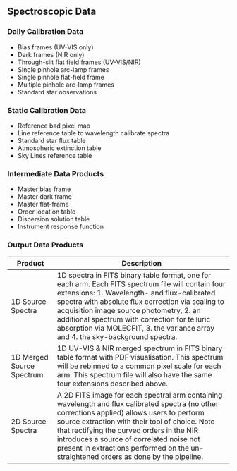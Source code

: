 ## Spectroscopic Data

### Daily Calibration Data

* Bias frames (UV-VIS only)
* Dark frames (NIR only)
* Through-slit flat field frames (UV-VIS/NIR)
* Single pinhole arc-lamp frames
* Single pinhole flat-field frame
* Multiple pinhole arc-lamp frames
* Standard star observations

### Static Calibration Data

* Reference bad pixel map 
* Line reference table to wavelength calibrate spectra
* Standard star flux table
* Atmospheric extinction table
* Sky Lines reference table

### Intermediate Data Products

* Master bias frame
* Master dark frame
* Master flat-frame
* Order location table
* Dispersion solution table
* Instrument response function

### Output Data Products

| Product                   | Description                                                  |
| ------------------------- | ------------------------------------------------------------ |
| 1D Source Spectra         | 1D spectra in FITS binary table format, one for each arm.  Each FITS spectrum file will contain four extensions:  1. Wavelength- and flux-calibrated spectra with absolute flux correction via scaling to acquisition image source photometry, 2. an additional spectrum with correction for telluric absorption via MOLECFIT, 3. the variance array and 4. the sky-background spectra. |
| 1D Merged Source Spectrum | 1D UV-VIS & NIR merged spectrum in FITS binary table format with PDF visualisation.  This spectrum will be rebinned to a common pixel scale for each arm.  This spectrum file will also have the same four extensions described above. |
| 2D Source Spectra         | A 2D FITS image for each spectral arm containing wavelength and flux calibrated spectra (no other corrections applied) allows users to perform source extraction with their tool of choice. Note that rectifying the curved orders in the NIR introduces a source of correlated noise not present in extractions performed on the un-straightened orders as done by the pipeline. |
